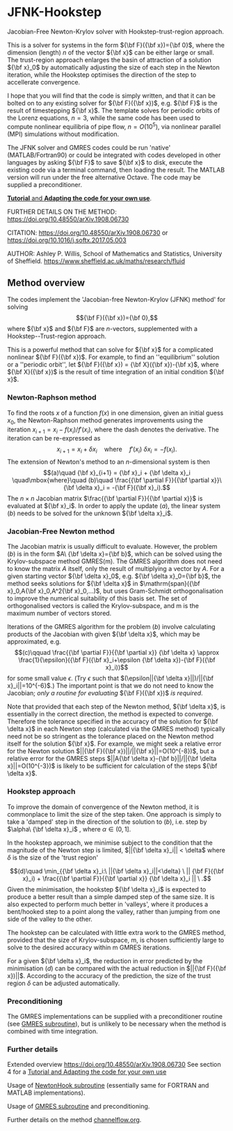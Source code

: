 # JFNK-Hookstep
Jacobian-Free Newton-Krylov solver with Hookstep-trust-region approach.

This is a solver for systems in the form ${\bf F}({\bf x})={\bf 0}$, where the dimension (length) $n$ of the vector ${\bf x}$ can be either large or small.  The trust-region approach enlarges the basin of attraction of a solution ${\bf x}_0$ by automatically adjusting the size of each step in the Newton iteration, while the Hookstep optimises the direction of the step to accellerate convergence. 

I hope that you will find that the code is simply written, and that it can be bolted on to any existing solver for ${\bf F}({\bf x})$, e.g. ${\bf F}$ is the result of timestepping $\{\bf x}$.  The template solves for periodic orbits of the Lorenz equations, $n=3$, while the same code has been used to compute nonlinear equilibria of pipe flow, $n=O(10^5)$, via nonlinear parallel (MPI) simulations without modification.

The JFNK solver and GMRES codes could be run 'native' (MATLAB/Fortran90) or could be integrated with codes developed in other languages by asking ${\bf F}$ to save ${\bf x}$ to disk, execute the existing code via a terminal command, then loading the result.  The MATLAB version will run under the free alternative Octave.  The code may be supplied a preconditioner.

[**Tutorial** and **Adapting the code for your own use**](Tutorial/README.md).

FURTHER DETAILS ON THE METHOD:  https://doi.org/10.48550/arXiv.1908.06730

CITATION:  https://doi.org/10.48550/arXiv.1908.06730 or https://doi.org/10.1016/j.softx.2017.05.003

AUTHOR:  Ashley P. Willis, School of Mathematics and Statistics, University of Sheffield.  https://www.sheffield.ac.uk/maths/research/fluid


## Method overview

The codes implement the 'Jacobian-free Newton-Krylov (JFNK) method' for solving 
$${\bf F}({\bf x})={\bf 0},$$ 
where ${\bf x}$ and ${\bf F}$ are $n$-vectors, supplemented with a Hookstep--Trust-region approach.

This is a powerful method that can solve for ${\bf x}$ for a complicated nonlinear ${\bf F}({\bf x})$.  For example, to find an ''equilibrium'' solution or a ''periodic orbit'', let ${\bf F}({\bf x}) = {\bf X}({\bf x})-{\bf x}$, where ${\bf X}({\bf x})$ is the result of time integration of an initial condition ${\bf x}$.

### Newton-Raphson method

To find the roots $x$ of a function $f(x)$ in one dimension, given an initial guess $x_0$, the Newton-Raphson method generates improvements using the iteration $x_{i+1}=x_i-f(x_i)/f'(x_i)$, where the dash denotes the derivative.  The iteration can be re-expressed as
$$x_{i+1}=x_i+\delta x_i \quad\mbox{where}\quad f'(x_i)\ \delta x_i = -f(x_i).$$
The extension of Newton's method to an $n$-dimensional system is then
$$(a)\quad {\bf x}_{i+1} = {\bf x}_i + {\bf \delta x}_i  \quad\mbox{where}\quad (b)\quad \frac{{\bf \partial F}}{{\bf \partial x}}\ {\bf \delta x}_i = -{\bf F}({\bf x}_i).$$
The $n\times n$ Jacobian matrix $\frac{{\bf \partial F}}{{\bf \partial x}}$ is evaluated at ${\bf x}_i$.  In order to apply the update $(a)$, the linear system $(b)$ needs to be solved for the unknown ${\bf \delta x}_i$.

### Jacobian-Free Newton method

The Jacobian matrix is usually difficult to evaluate.  However, the problem $(b)$ is in the form $A\ {\bf \delta x}={\bf b}$, which can be solved using the Krylov-subspace method GMRES(m).  The GMRES algorithm does not need to know the matrix $A$ itself, only the result of multiplying a vector by $A$.  For a given starting vector ${\bf \delta x}_0$, e.g. ${\bf \delta x}_0={\bf b}$, the method seeks solutions for ${\bf \delta x}$ in $\mathrm{span}({\bf x}_0,A{\bf x}_0,A^2{\bf x}_0,...)$, but uses Gram-Schmidt orthogonalisation to improve the numerical suitability of this basis set.  The set of orthogonalised vectors is called the Krylov-subspace, and m is the maximum number of vectors stored.

Iterations of the GMRES algorithm for the problem $(b)$ involve calculating products of the Jacobian with given ${\bf \delta x}$, which may be approximated, e.g.
$$(c)\qquad \frac{{\bf \partial F}}{{\bf \partial x}} {\bf \delta x} \approx \frac{1}{\epsilon}({\bf F}({\bf x}_i+\epsilon {\bf \delta x})-{\bf F}({\bf x}_i))$$ 
for some small value $\epsilon$.  (Try $\epsilon$ such that $(\epsilon||{\bf \delta x}||)/||{\bf x}_i||=10^{-6}$.)  The important point is that we do not need to know the Jacobian; *only a routine for evaluating* ${\bf F}({\bf x})$ *is required*.

Note that provided that each step of the Newton method, ${\bf \delta x}$, is essentially in the correct direction, the method is expected to converge.  Therefore the tolerance specified in the accuracy of the solution for ${\bf \delta x}$ in each Newton step (calculated via the GMRES method) typically need not be so stringent as the tolerance placed on the Newton method itself for the solution ${\bf x}$.  For example, we might seek a relative error for the Newton solution $||{\bf F}({\bf x})||/||{\bf x}||=O(10^{-8})$, but a relative error for the GMRES steps $||A{\bf \delta x}-{\bf b}||/||{\bf \delta x}||=O(10^{-3})$ is likely to be sufficient for calculation of the steps ${\bf \delta x}$.

### Hookstep approach

To improve the domain of convergence of the Newton method, it is commonplace to limit the size of the step taken.  One approach is simply to take a 'damped' step in the direction of the solution to $(b)$, i.e. step by $\alpha\ {\bf \delta x}_i$ , where $\alpha \in (0,1]$.  

In the hookstep approach, we minimise subject to the condition that the magnitude of the Newton step is limited, $||{\bf \delta x}_i|| < \delta$ 
where $\delta$ is the size of the 'trust region'

$$(d)\quad \min_{{\bf \delta x}_i:\ ||{\bf \delta x}_i||<\delta} \  || {\bf F}({\bf x}_i) + \frac{{\bf \partial F}}{{\bf \partial x}} {\bf \delta x}_i || \ .$$
Given the minimisation, the hookstep ${\bf \delta x}_i$ is expected to produce a better result than a simple damped step of the same size.  It is also expected to perform much better in 'valleys', where it produces a bent/hooked step to a point along the valley, 
rather than jumping from one side of the valley to the other.

The hookstep can be calculated with little extra work to the GMRES method, provided that the size of Krylov-subspace, m, is chosen sufficiently large to solve to the desired accuracy within m GMRES iterations.

For a given ${\bf \delta x}_i$, the reduction in error predicted by the minimisation $(d)$ can be compared with the actual reduction in $||{\bf F}({\bf x})||$.  According to the accuracy of the prediction, the size of the trust region $\delta$ can be adjusted automatically.

### Preconditioning 

The GMRES implementations can be supplied with a preconditioner routine (see [GMRES subroutine](https://openpipeflow.org/index.php?title=File:GMRESm.f90)), but is unlikely to be necessary when the method is combined with time integration.

### Further details

Extended overview https://doi.org/10.48550/arXiv.1908.06730 See section 4 for a [Tutorial and Adapting the code for your own use](Tutorial/README.md)

Usage of [NewtonHook subroutine](https://openpipeflow.org/index.php?title=File:NewtonHook.f90) (essentially same for FORTRAN and MATLAB implementations).

Usage of [GMRES subroutine](https://openpipeflow.org/index.php?title=File:GMRESm.f90) and preconditioning.

Further details on the method [channelflow.org](http://channelflow.org/dokuwiki/doku.php?id=docs:math:newton_krylov_hookstep).
